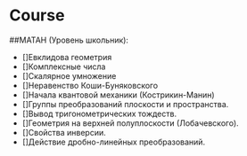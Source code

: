 # Course

##МАТАН (Уровень школьник):

- []Евклидова геометрия
- []Комплексные числа
- []Скалярное умножение
- []Неравенство Коши-Буняковского
- []Начала квантовой механики Кострикин-Манин)
- []Группы преобразований плоскости и пространства.
- []Вывод тригонометрических тождеств.
- []Геометрия на верхней полуплоскости Лобачевского).
- []Свойства инверсии.
- []Действие дробно-линейных преобразований.
